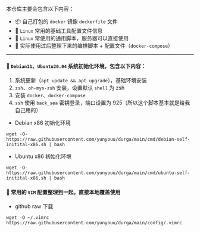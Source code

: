 本仓库主要会包含以下内容：
- 📦 自己打包的 `docker` 镜像 `dockerfile` 文件
- 📒 `Linux` 常用的基础工具配置文件信息
- 🐎 `Linux` 常使用的通用脚本，服务器可以直接使用
- 🚌 实际使用过后整理下来的编排脚本 + 配置文件（`docker-compose`）
---
#### 🍉 `Debian11`、`Ubuntu20.04` 系统初始化环境，包含以下内容：
1. 系统更新（`apt update && apt upgrade`），基础环境安装
2. `zsh`、`oh-mys-zsh` 安装，设置默认 `shell` 为 zsh
3. 安装 `docker`、`docker-compose`
4. `ssh` 使用 `back_sea` 密钥登录，端口设置为 925（所以这个脚本基本就是给我自己用的）

- Debian x86 初始化环境
```
wget -O- https://raw.githubusercontent.com/yunyouu/durga/main/cmd/debian-self-initital-x86.sh | bash
```

- Ubuntu x86 初始化环境
```
wget -O- https://raw.githubusercontent.com/yunyouu/durga/main/cmd/ubuntu-self-initital-x86.sh | bash
```

#### 📓 常用的 `VIM` 配置整理到一起，直接本地覆盖使用
- github raw 下载
```
wget -O ~/.vimrc https://raw.githubusercontent.com/yunyouu/durga/main/config/.vimrc
```